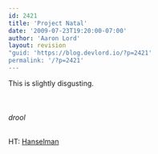 ```yaml
---
id: 2421
title: 'Project Natal'
date: '2009-07-23T19:20:00-07:00'
author: 'Aaron Lord'
layout: revision
"guid: 'https://blog.devlord.io/?p=2421'
permalink: '/?p=2421'
---
```


This is slightly disgusting.<br /><br /><br /><br />*drool*<div><br /></div><div>HT: <a href="http://www.hanselman.com/blog/AccidentalPrescienceAndTheSecretsOfProjectNatal.aspx">Hanselman</a></div><div class="blogger-post-footer"></div>